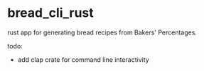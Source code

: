 # bread_cli_rust

rust app for generating bread recipes from Bakers' Percentages. 

todo:
* add clap crate for command line interactivity
